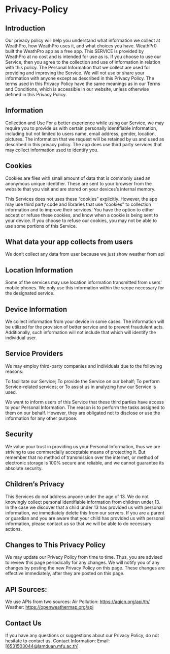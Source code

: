 # Privacy-Policy

## Introduction 
Our privacy policy will help you understand what information we collect at WeathPro, how WeathPro uses it, and what choices you have. WeathPr0 built the WeathPro app as a free app. This SERVICE is provided by WeathPro at no cost and is intended for use as is. If you choose to use our Service, then you agree to the collection and use of information in relation with this policy. The Personal Information that we collect are used for providing and improving the Service. We will not use or share your information with anyone except as described in this Privacy Policy. The terms used in this Privacy Policy have the same meanings as in our Terms and Conditions, which is accessible in our website, unless otherwise defined in this Privacy Policy.

## Information
Collection and Use For a better experience while using our Service, we may require you to provide us with certain personally identifiable information, including but not limited to users name, email address, gender, location, pictures. The information that we request will be retained by us and used as described in this privacy policy. The app does use third party services that may collect information used to identify you.

## Cookies 
Cookies are files with small amount of data that is commonly used an anonymous unique identifier. These are sent to your browser from the website that you visit and are stored on your devices’s internal memory.

This Services does not uses these “cookies” explicitly. However, the app may use third party code and libraries that use “cookies” to collection information and to improve their services. You have the option to either accept or refuse these cookies, and know when a cookie is being sent to your device. If you choose to refuse our cookies, you may not be able to use some portions of this Service.

## What data your app collects from users
We don’t collect any data from user because we just show weather from api


## Location Information
Some of the services may use location information transmitted from users' mobile phones. We only use this information within the scope necessary for the designated service.

## Device Information
We collect information from your device in some cases. The information will be utilized for the provision of better service and to prevent fraudulent acts. Additionally, such information will not include that which will identify the individual user.

## Service Providers 
We may employ third-party companies and individuals due to the following reasons:

To facilitate our Service; 
To provide the Service on our behalf;
To perform Service-related services; or 
To assist us in analyzing how our Service is used.

We want to inform users of this Service that these third parties have access to your Personal Information. The reason is to perform the tasks assigned to them on our behalf. However, they are obligated not to disclose or use the information for any other purpose.

## Security 
We value your trust in providing us your Personal Information, thus we are striving to use commercially acceptable means of protecting it. But remember that no method of transmission over the internet, or method of electronic storage is 100% secure and reliable, and we cannot guarantee its absolute security.

## Children’s Privacy 
This Services do not address anyone under the age of 13. We do not knowingly collect personal identifiable information from children under 13. In the case we discover that a child under 13 has provided us with personal information, we immediately delete this from our servers. If you are a parent or guardian and you are aware that your child has provided us with personal information, please contact us so that we will be able to do necessary actions.

## Changes to This Privacy Policy 
We may update our Privacy Policy from time to time. Thus, you are advised to review this page periodically for any changes. We will notify you of any changes by posting the new Privacy Policy on this page. These changes are effective immediately, after they are posted on this page.

## API Sources:
We use APIs from two sources: Air Pollution: https://aqicn.org/api/th/ Weather: https://openweathermap.org/api

## Contact Us
If you have any questions or suggestions about our Privacy Policy, do not hesitate to contact us. Contact Information: Email: [6531503044@lamduan.mfu.ac.th]
